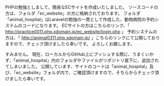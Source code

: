 PHPの勉強としまして、簡易なECサイトを作成いたしました。
ソースコードの方は、フォルダ「ec_website」の方に格納されております。
フォルダ「animal_hospital」はLaravelの勉強の一貫として作成した、動物病院の予約システムのコードになります。
ECサイトの方はこちらのリンク、「 http://practice0011.php.xdomain.jp/ec_website/login.php 」
予約システムの方は、「 http://animal0311.php.xdomain.jp/ 」こちらのリンクにて公開しておりますので、チェック頂けましたら幸いです。
よろしくお願します。　　

すみません。
現在、ローカルからGitHub上にプッシュする際に、うまくいかず、「animal_hospital」内のフォルダやファイルがリポジトリ直下に、追加されてしまいました。
公開しています、サイトのコードは「animal_hospital」及び、「ec_website」フォルダ内で、ご確認頂けますので、そちらからチェック頂けましたら幸いです。
